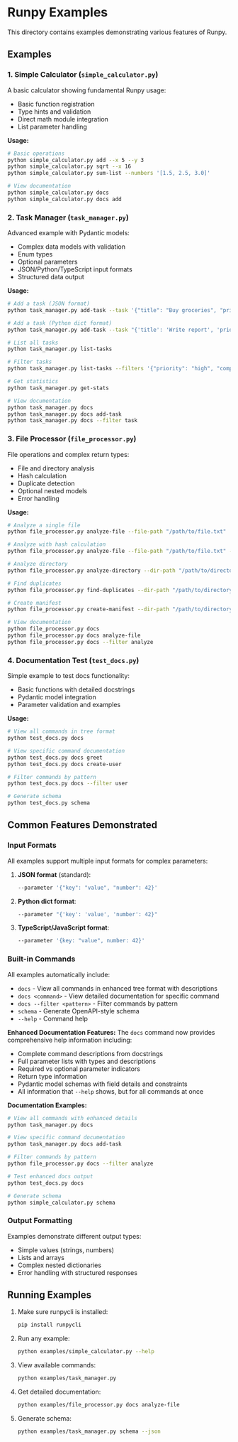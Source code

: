 # Runpy Examples

This directory contains examples demonstrating various features of Runpy.

## Examples

### 1. Simple Calculator (`simple_calculator.py`)
A basic calculator showing fundamental Runpy usage:
- Basic function registration
- Type hints and validation
- Direct math module integration
- List parameter handling

**Usage:**
```bash
# Basic operations
python simple_calculator.py add --x 5 --y 3
python simple_calculator.py sqrt --x 16
python simple_calculator.py sum-list --numbers '[1.5, 2.5, 3.0]'

# View documentation
python simple_calculator.py docs
python simple_calculator.py docs add
```

### 2. Task Manager (`task_manager.py`)
Advanced example with Pydantic models:
- Complex data models with validation
- Enum types
- Optional parameters
- JSON/Python/TypeScript input formats
- Structured data output

**Usage:**
```bash
# Add a task (JSON format)
python task_manager.py add-task --task '{"title": "Buy groceries", "priority": "high", "tags": ["shopping", "urgent"]}'

# Add a task (Python dict format)
python task_manager.py add-task --task "{'title': 'Write report', 'priority': 'medium', 'due_date': '2024-12-31T17:00:00'}"

# List all tasks
python task_manager.py list-tasks

# Filter tasks
python task_manager.py list-tasks --filters '{"priority": "high", "completed": false}'

# Get statistics
python task_manager.py get-stats

# View documentation
python task_manager.py docs
python task_manager.py docs add-task
python task_manager.py docs --filter task
```

### 3. File Processor (`file_processor.py`)
File operations and complex return types:
- File and directory analysis
- Hash calculation
- Duplicate detection
- Optional nested models
- Error handling

**Usage:**
```bash
# Analyze a single file
python file_processor.py analyze-file --file-path "/path/to/file.txt"

# Analyze with hash calculation
python file_processor.py analyze-file --file-path "/path/to/file.txt" --options '{"calculate_hash": true, "include_content": true}'

# Analyze directory
python file_processor.py analyze-directory --dir-path "/path/to/directory" --recursive true

# Find duplicates
python file_processor.py find-duplicates --dir-path "/path/to/directory"

# Create manifest
python file_processor.py create-manifest --dir-path "/path/to/directory" --output-file "manifest.json"

# View documentation
python file_processor.py docs
python file_processor.py docs analyze-file
python file_processor.py docs --filter analyze
```

### 4. Documentation Test (`test_docs.py`)
Simple example to test docs functionality:
- Basic functions with detailed docstrings
- Pydantic model integration
- Parameter validation and examples

**Usage:**
```bash
# View all commands in tree format
python test_docs.py docs

# View specific command documentation
python test_docs.py docs greet
python test_docs.py docs create-user

# Filter commands by pattern
python test_docs.py docs --filter user

# Generate schema
python test_docs.py schema
```

## Common Features Demonstrated

### Input Formats
All examples support multiple input formats for complex parameters:

1. **JSON format** (standard):
   ```bash
   --parameter '{"key": "value", "number": 42}'
   ```

2. **Python dict format**:
   ```bash
   --parameter "{'key': 'value', 'number': 42}"
   ```

3. **TypeScript/JavaScript format**:
   ```bash
   --parameter '{key: "value", number: 42}'
   ```

### Built-in Commands
All examples automatically include:

- `docs` - View all commands in enhanced tree format with descriptions
- `docs <command>` - View detailed documentation for specific command
- `docs --filter <pattern>` - Filter commands by pattern
- `schema` - Generate OpenAPI-style schema
- `--help` - Command help

**Enhanced Documentation Features:**
The `docs` command now provides comprehensive help information including:
- Complete command descriptions from docstrings
- Full parameter lists with types and descriptions
- Required vs optional parameter indicators
- Return type information
- Pydantic model schemas with field details and constraints
- All information that `--help` shows, but for all commands at once

**Documentation Examples:**
```bash
# View all commands with enhanced details
python task_manager.py docs

# View specific command documentation
python task_manager.py docs add-task

# Filter commands by pattern
python file_processor.py docs --filter analyze

# Test enhanced docs output
python test_docs.py docs

# Generate schema
python simple_calculator.py schema
```

### Output Formatting
Examples demonstrate different output types:
- Simple values (strings, numbers)
- Lists and arrays
- Complex nested dictionaries
- Error handling with structured responses

## Running Examples

1. Make sure runpycli is installed:
   ```bash
   pip install runpycli
   ```

2. Run any example:
   ```bash
   python examples/simple_calculator.py --help
   ```

3. View available commands:
   ```bash
   python examples/task_manager.py
   ```

4. Get detailed documentation:
   ```bash
   python examples/file_processor.py docs analyze-file
   ```

5. Generate schema:
   ```bash
   python examples/task_manager.py schema --json
   ```
